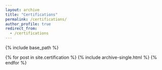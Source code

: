 ```yaml
---
layout: archive
title: "Certifications"
permalink: /certifications/
author_profile: true
redirect_from:
  - /certifications
---
```


{% include base_path %}


{% for post in site.certification %}
  {% include archive-single.html %}
{% endfor %}
